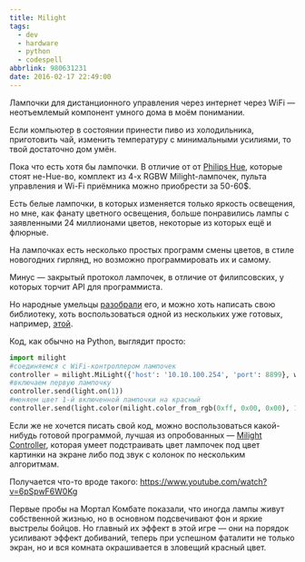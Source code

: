 ```yaml
---
title: Milight
tags:
  - dev
  - hardware
  - python
  - codespell
abbrlink: 980631231
date: 2016-02-17 22:49:00
---
```

Лампочки для дистанционного управления через интернет через WiFi — неотъемлемый компонент умного дома в моём понимании.

Если компьютер в состоянии принести пиво из холодильника, приготовить чай, изменить температуру с минимальными усилиями, то твой достаточно дом умён.

Пока что есть хотя бы лампочки. В отличие от от [Philips Hue](http://www2.meethue.com/en-us/products/), которые стоят не-Hue-во, комплект из 4-х RGBW Milight-лампочек, пульта управления и Wi-Fi приёмника можно приобрести за 50-60$.

Есть белые лампочки, в которых изменяется только яркость освещения, но мне, как фанату цветного освещения, больше понравились лампы с заявленными 24 миллионами цветов, некоторые из которых ещё и флюрные.

На лампочках есть несколько простых программ смены цветов, в стиле новогодних гирлянд, но возможно программировать их и самому.

Минус — закрытый протокол лампочек, в отличие от филипсовских, у которых торчит API для программиста.

Но народные умельцы [разобрали](https://hackaday.io/project/5888-reverse-engineering-the-milight-on-air-protocol) его, и можно хоть написать свою библиотеку, хоть воспользоваться одной из нескольких уже готовых, например, [этой](https://github.com/McSwindler/python-milight).

Код, как обычно на Python, выглядит просто:

```python
import milight
#соединяемся с WiFi-контроллером лампочек
controller = milight.MiLight({'host': '10.10.100.254', 'port': 8899}, wait_duration=0)
#включаем первую лампочку
controller.send(light.on(1))
#меняем цвет 1-й включенной лампочки на красный
controller.send(light.color(milight.color_from_rgb(0xff, 0x00, 0x00), 1))
```

Если же не хочется писать свой код, можно воспользоваться какой-нибудь готовой программой, лучшая из опробованных — [Milight Controller](http://epocapp.bitbucket.org/milight/), которая умеет подстраивать цвет лампочек под цвет картинки на экране либо под звук с колонок по нескольким алгоритмам.

Получается что-то вроде такого:
https://www.youtube.com/watch?v=6pSpwF6W0Kg

Первые пробы на Мортал Комбате показали, что иногда лампы живут собственной жизнью, но в основном подсвечивают фон и яркие выстрелы бойцов. Но главный их эффект в этой игре — они на порядок усиливают эффект добиваний, теперь при успешном фаталити не только экран, но и вся комната окрашивается в зловещий красный цвет.